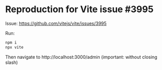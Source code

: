 # Reproduction for Vite issue #3995

Issue: https://github.com/vitejs/vite/issues/3995

Run:

```bash
npm i
npx vite
```

Then navigate to http://localhost:3000/admin (important: without closing slash)
